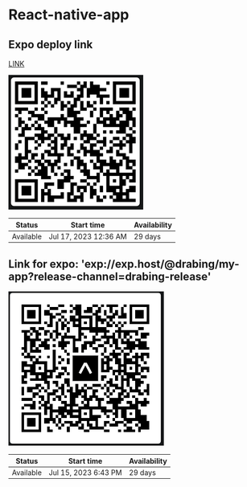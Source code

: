 # React-native-app

## Expo deploy link

[LINK](https://expo.dev/accounts/drabing/projects/my-app/builds/c997b0c4-90d3-4bb5-9c80-0393be223dcd)

![QR](./assets/build//QR.png)

| Status    | Start time            | Availability |
| --------- | --------------------- | ------------ |
| Available | Jul 17, 2023 12:36 AM | 29 days      |

## Link for expo: 'exp://exp.host/@drabing/my-app?release-channel=drabing-release'

![QR for EXPO](./assets/build/expoQR.png)

| Status    | Start time           | Availability |
| --------- | -------------------- | ------------ |
| Available | Jul 15, 2023 6:43 PM | 29 days      |
